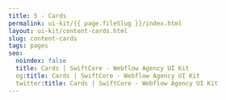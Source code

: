 ```yaml
---
title: 5 - Cards
permalink: ui-kit/{{ page.fileSlug }}/index.html
layout: ui-kit/content-cards.html
slug: content-cards
tags: pages
seo:
  noindex: false
  title: Cards | SwiftCore - Webflow Agency UI Kit
  og:title: Cards | SwiftCore - Webflow Agency UI Kit
  twitter:title: Cards | SwiftCore - Webflow Agency UI Kit
---
```



